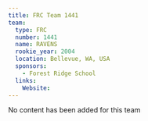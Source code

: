 ```yaml
---
title: FRC Team 1441
team:
  type: FRC
  number: 1441
  name: RAVENS
  rookie_year: 2004
  location: Bellevue, WA, USA
  sponsors:
    - Forest Ridge School
  links:
    Website: 
---
```

No content has been added for this team